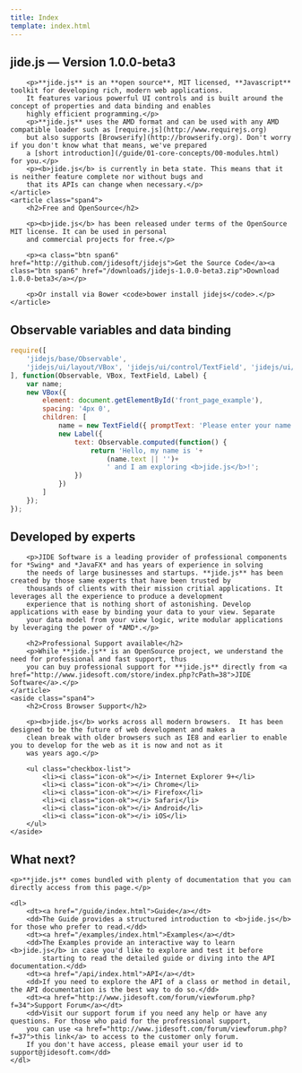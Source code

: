 ```yaml
---
title: Index
template: index.html
---
```


<div class="row-fluid">
    <article class="span8">
        <h2>jide.js &mdash; Version 1.0.0-beta3</h2>

        <p>**jide.js** is an **open source**, MIT licensed, **Javascript** toolkit for developing rich, modern web applications.
        It features various powerful UI controls and is built around the concept of properties and data binding and enables
        highly efficient programming.</p>
        <p>**jide.js** uses the AMD format and can be used with any AMD compatible loader such as [require.js](http://www.requirejs.org)
        but also supports [Browserify](http://browserify.org). Don't worry if you don't know what that means, we've prepared
        a [short introduction](/guide/01-core-concepts/00-modules.html) for you.</p>
        <p><b>jide.js</b> is currently in beta state. This means that it is neither feature complete nor without bugs and
        that its APIs can change when necessary.</p>
    </article>
    <article class="span4">
        <h2>Free and OpenSource</h2>

        <p><b>jide.js</b> has been released under terms of the OpenSource MIT license. It can be used in personal
        and commercial projects for free.</p>

        <p><a class="btn span6" href="http://github.com/jidesoft/jidejs">Get the Source Code</a><a class="btn span6" href="/downloads/jidejs-1.0.0-beta3.zip">Download 1.0.0-beta3</a></p>

        <p>Or install via Bower <code>bower install jidejs</code>.</p>
    </article>
</div>
<div class="row-fluid">
<div class="span12">
<h2>Observable variables and data binding</h2>
</div>
<div class="span4">

```javascript
require([
    'jidejs/base/Observable',
    'jidejs/ui/layout/VBox', 'jidejs/ui/control/TextField', 'jidejs/ui/control/Label'
], function(Observable, VBox, TextField, Label) {
    var name;
    new VBox({
        element: document.getElementById('front_page_example'),
        spacing: '4px 0',
        children: [
            name = new TextField({ promptText: 'Please enter your name.' }),
            new Label({
                text: Observable.computed(function() {
                    return 'Hello, my name is '+
                        (name.text || '')+
                        ' and I am exploring <b>jide.js</b>!';
                })
            })
        ]
    });
});
```

</div>
<div class="span4">

</div>

<div class="span4">
<div id="front_page_example" class="output"></div>

<script>
require([
    'jidejs/base/Observable',
    'jidejs/ui/layout/VBox', 'jidejs/ui/control/TextField', 'jidejs/ui/control/Label'
], function(Observable, VBox, TextField, Label) {
    var name;
    new VBox({
        element: document.getElementById('front_page_example'),
        spacing: '4px 0',
        children: [
            name = new TextField({ promptText: 'Please enter your name.' }),
            new Label({
                text: Observable.computed(function() {
                    return 'Hello, my name is '+
                            (name.text || '')+
                            ' and I am exploring <b>jide.js</b>!';
                })
            })
        ]
    });
});
</script>

</div>
</div>

<div class="row-fluid">
    <article class="span8">
        <h2>Developed by experts</h2>

        <p>JIDE Software is a leading provider of professional components for *Swing* and *JavaFX* and has years of experience in solving
        the needs of large businesses and startups. **jide.js** has been created by those same experts that have been trusted by
        thousands of clients with their mission critial applications. It leverages all the experience to produce a development
        experience that is nothing short of astonishing. Develop applications with ease by binding your data to your view. Separate
        your data model from your view logic, write modular applications by leveraging the power of *AMD*.</p>

        <h2>Professional Support available</h2>
        <p>While **jide.js** is an OpenSource project, we understand the need for professional and fast support, thus
        you can buy professional support for **jide.js** directly from <a href="http://www.jidesoft.com/store/index.php?cPath=38">JIDE Software</a>.</p>
    </article>
    <aside class="span4">
        <h2>Cross Browser Support</h2>

        <p><b>jide.js</b> works across all modern browsers.  It has been designed to be the future of web development and makes a
        clean break with older browsers such as IE8 and earlier to enable you to develop for the web as it is now and not as it
        was years ago.</p>

        <ul class="checkbox-list">
            <li><i class="icon-ok"></i> Internet Explorer 9+</li>
            <li><i class="icon-ok"></i> Chrome</li>
            <li><i class="icon-ok"></i> Firefox</li>
            <li><i class="icon-ok"></i> Safari</li>
            <li><i class="icon-ok"></i> Android</li>
            <li><i class="icon-ok"></i> iOS</li>
        </ul>
    </aside>
</div>

<div class="row-fluid">
    <h2>What next?</h2>

    <p>**jide.js** comes bundled with plenty of documentation that you can directly access from this page.</p>

    <dl>
        <dt><a href="/guide/index.html">Guide</a></dt>
        <dd>The Guide provides a structured introduction to <b>jide.js</b> for those who prefer to read.</dd>
        <dt><a href="/examples/index.html">Examples</a></dt>
        <dd>The Examples provide an interactive way to learn <b>jide.js</b> in case you'd like to explore and test it before
            starting to read the detailed guide or diving into the API documentation.</dd>
        <dt><a href="/api/index.html">API</a></dt>
        <dd>If you need to explore the API of a class or method in detail, the API documentation is the best way to do so.</dd>
        <dt><a href="http://www.jidesoft.com/forum/viewforum.php?f=34">Support Forum</a></dt>
        <dd>Visit our support forum if you need any help or have any questions. For those who paid for the profressional support,
        you can use <a href="http://www.jidesoft.com/forum/viewforum.php?f=37">this link</a> to access to the customer only forum.
        If you don't have access, please email your user id to support@jidesoft.com</dd>
    </dl>
</div>